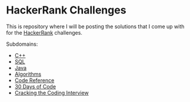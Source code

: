 # HackerRank Challenges

This is repository where I will be posting the solutions that I come up with for the [HackerRank](https://www.hackerrank.com) challenges.

Subdomains:
- [C++](./cpp)
- [SQL](./sql)
- [Java](./java)
- [Algorithms](./algorithms)
- [Code Reference](./code-references)
- [30 Days of Code](./30-days-of-code)
- [Cracking the Coding Interview](./cracking-the-coding-interview)
